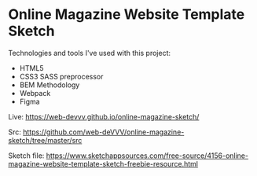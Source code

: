 # Online Magazine Website Template Sketch

Technologies and tools I've used with this project:

  - HTML5
  - CSS3 SASS preprocessor
  - BEM Methodology
  - Webpack
  - Figma

  Live: https://web-devvv.github.io/online-magazine-sketch/

  Src: https://github.com/web-deVVV/online-magazine-sketch/tree/master/src

  Sketch file: https://www.sketchappsources.com/free-source/4156-online-magazine-website-template-sketch-freebie-resource.html